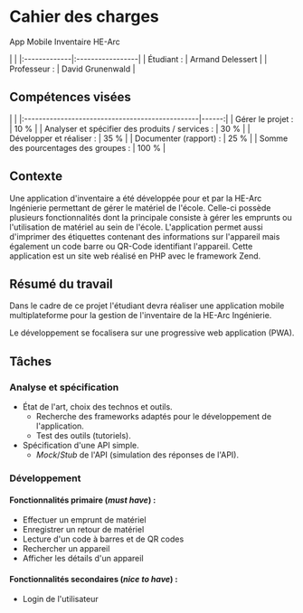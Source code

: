 # Cahier des charges

App Mobile Inventaire HE-Arc

|                                 |
|:-------------|:-----------------|
| Étudiant :   | Armand Delessert |
| Professeur : | David Grunenwald |


## Compétences visées

|                                                         |
|:------------------------------------------------|------:|
| Gérer le projet :                               |  10 % |
| Analyser et spécifier des produits / services : |  30 % |
| Développer et réaliser :                        |  35 % |
| Documenter (rapport) :                          |  25 % |
| Somme des pourcentages des groupes :            | 100 % |


## Contexte
Une application d'inventaire a été développée pour et par la HE-Arc Ingénierie permettant de gérer le matériel de l'école. Celle-ci possède plusieurs fonctionnalités dont la principale consiste à gérer les emprunts ou l'utilisation de matériel au sein de l'école. L'application permet aussi d'imprimer des étiquettes contenant des informations sur l'appareil mais également un code barre ou QR-Code identifiant l'appareil. Cette application est un site web réalisé en PHP avec le framework Zend.


## Résumé du travail
Dans le cadre de ce projet l'étudiant devra réaliser une application mobile multiplateforme pour la gestion de l'inventaire de la HE-Arc Ingénierie.

Le développement se focalisera sur une progressive web application (PWA).


## Tâches
### Analyse et spécification
* État de l'art, choix des technos et outils.
  * Recherche des frameworks adaptés pour le développement de l'application.
  * Test des outils (tutoriels).
* Spécification d'une API simple.
  * _Mock_/_Stub_ de l'API (simulation des réponses de l'API).


### Développement
#### Fonctionnalités primaire (_must have_) :
* Effectuer un emprunt de matériel
* Enregistrer un retour de matériel
* Lecture d'un code à barres et de QR codes
* Rechercher un appareil
* Afficher les détails d'un appareil

#### Fonctionnalités secondaires (_nice to have_) :
* Login de l'utilisateur
